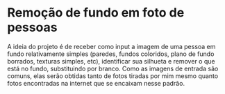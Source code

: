 # Remoção de fundo em foto de pessoas

A ideia do projeto é de receber como input a imagem de uma pessoa em fundo relativamente simples (paredes, fundos coloridos, plano de fundo borrados, texturas simples, etc), identificar sua silhueta e remover o que está no fundo, substituindo por branco. Como as imagens de entrada são comuns, elas serão obtidas tanto de fotos tiradas por mim mesmo quanto fotos encontradas na internet que se encaixam nesse padrão.
